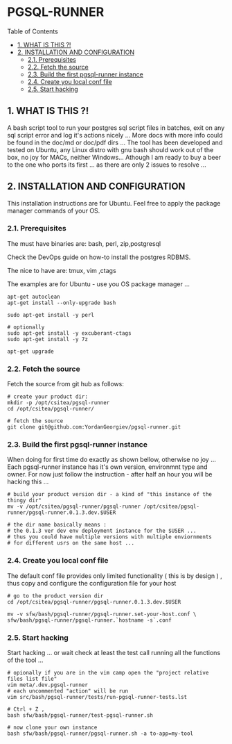 #  PGSQL-RUNNER


Table of Contents

  * [1. WHAT IS THIS ?!](#1-what-is-this-)
  * [2. INSTALLATION AND CONFIGURATION](#2-installation-and-configuration)
    * [2.1. Prerequisites](#21-prerequisites)
    * [2.2. Fetch the source](#22-fetch-the-source)
    * [2.3. Build the first pgsql-runner instance](#23-build-the-first-pgsql-runner-instance)
    * [2.4. Create you local conf file](#24-create-you-local-conf-file)
    * [2.5. Start hacking](#25-start-hacking)


    

## 1. WHAT IS THIS ?!
A bash script tool to run your postgres sql script files in batches, exit on any sql script error and log it's actions nicely …
More docs with more info could be found in the doc/md or doc/pdf dirs …
The tool has been developed and tested on Ubuntu, any Linux distro with gnu bash should work out of the box, no joy for MACs, neither Windows... Athough I am ready to buy a beer to the one who ports its first ... as there are only 2 issues to resolve ... 

    

## 2. INSTALLATION AND CONFIGURATION
This installation instructions are for Ubuntu. Feel free to apply the package manager commands of your OS.

    

### 2.1. Prerequisites
The must have binaries are:
 bash, perl, zip,postgresql

Check the DevOps guide on how-to install the postgres RDBMS.

The nice to have are:
 tmux, vim ,ctags

The examples are for Ubuntu - use you OS package manager …

    apt-get autoclean
    apt-get install --only-upgrade bash
    
    sudo apt-get install -y perl
    
    # optionally 
    sudo apt-get install -y excuberant-ctags
    sudo apt-get install -y 7z
    
    apt-get upgrade

### 2.2. Fetch the source
Fetch the source from git hub as follows:

    # create your product dir:
    mkdir -p /opt/csitea/pgsql-runner
    cd /opt/csitea/pgsql-runner/
    
    # fetch the source
    git clone git@github.com:YordanGeorgiev/pgsql-runner.git

### 2.3. Build the first pgsql-runner instance
When doing for first time do exactly as shown bellow, otherwise no joy ... 
Each pgsql-runner instance has it's own version, environmnt type and owner. For now just follow the instruction - after half an hour you will be hacking this … 

    
    # build your product version dir - a kind of "this instance of the thingy dir"
    mv -v /opt/csitea/pgsql-runner/pgsql-runner /opt/csitea/pgsql-runner/pgsql-runner.0.1.3.dev.$USER
    
    # the dir name basically means :
    # the 0.1.3 ver dev env deployment instance for the $USER ...
    # thus you could have multiple versions with multiple enviornments
    # for different usrs on the same host ... 

### 2.4. Create you local conf file
The default conf file provides only limited functionality ( this is by design ) , thus copy and configure the configuration file for your host

    # go to the product version dir
    cd /opt/csitea/pgsql-runner/pgsql-runner.0.1.3.dev.$USER
    
    mv -v sfw/bash/pgsql-runner/pgsql-runner.set-your-host.conf \
    sfw/bash/pgsql-runner/pgsql-runner.`hostname -s`.conf

### 2.5. Start hacking
Start hacking … or wait check at least the test call running all the functions of the tool … 

    # opionally if you are in the vim camp open the "project relative files list file"
    vim meta/.dev.pgsql-runner
    # each uncommented "action" will be run
    vim src/bash/pgsql-runner/tests/run-pgsql-runner-tests.lst
    
    # Ctrl + Z , 
    bash sfw/bash/pgsql-runner/test-pgsql-runner.sh 
    
    # now clone your own instance
    bash sfw/bash/pgsql-runner/pgsql-runner.sh -a to-app=my-tool

